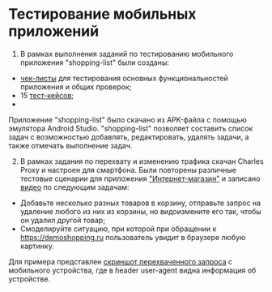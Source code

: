 # Тестирование мобильных приложений  
1. В рамках выполнения заданий по тестированию мобильного приложения "shopping-list" были созданы:  
* [чек-листы](https://docs.google.com/spreadsheets/d/14tGcTq0n9YNvQM1IAqUqu-U2s_uFKhKaxFMop0w-6nQ/edit?gid=0#gid=0) для тестирования основных функциональностей приложения и общих проверок;
* 15 [тест-кейсов](https://github.com/ToriMazhar/mobile/blob/main/%D0%A2%D0%B5%D1%81%D1%82-%D0%BA%D0%B5%D0%B9%D1%81%D1%8B_mobile.pdf);
*   
Приложение "shopping-list" было скачано из APK-файла с помощью эмулятора Android Studio.
"shopping-list" позволяет составить список задач с возможностью добавлять, редактировать, удалять задачи, а также отмечать выполнение задач.

2. В рамках задания по перехвату и изменению трафика скачан Charles Proxy и настроен для смартфона.
Были повторены различные тестовые сценарии для приложения ["Интернет-магазин"](https://demoshopping.ru/) и записано [видео](https://drive.google.com/file/d/18tIu_KgQlQ1paHJzkBSafj7xG_V0PD1q/view?usp=sharing) по следующим задачам:
* Добавьте несколько разных товаров в корзину,  отправьте запрос на удаление любого из них из корзины, но видоизмените его так, чтобы он удалил другой товар;
* Смоделируйте ситуацию, при которой при обращении к https://demoshopping.ru пользователь увидит в браузере любую картинку.

Для примера представлен [скриншот перехваченного запроса](https://github.com/ToriMazhar/mobile/blob/main/%D0%A1%D0%BA%D1%80%D0%B8%D0%BD%D1%88%D0%BE%D1%82_%D0%BF%D0%B5%D1%80%D0%B5%D1%85%D0%B2%D0%B0%D1%82%D0%B0%20%D0%B7%D0%B0%D0%BF%D1%80%D0%BE%D1%81%D0%B0%20%D1%81%20%D0%BC%D0%BE%D0%B1%20%D1%83%D1%81%D1%82%D1%80%D0%BE%D0%B9%D1%81%D1%82%D0%B2%D0%B0.png) с мобильного устройства, где в header user-agent видна информация об устройстве.  


